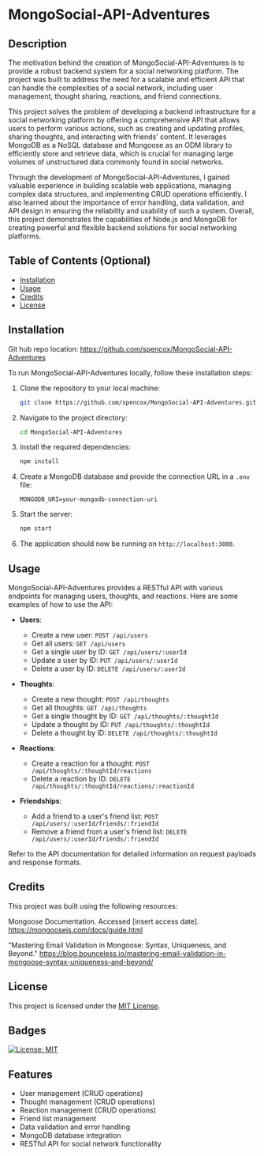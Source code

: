# MongoSocial-API-Adventures

## Description

The motivation behind the creation of MongoSocial-API-Adventures is to provide a robust backend system for a social networking platform. The project was built to address the need for a scalable and efficient API that can handle the complexities of a social network, including user management, thought sharing, reactions, and friend connections.

This project solves the problem of developing a backend infrastructure for a social networking platform by offering a comprehensive API that allows users to perform various actions, such as creating and updating profiles, sharing thoughts, and interacting with friends' content. It leverages MongoDB as a NoSQL database and Mongoose as an ODM library to efficiently store and retrieve data, which is crucial for managing large volumes of unstructured data commonly found in social networks.

Through the development of MongoSocial-API-Adventures, I gained valuable experience in building scalable web applications, managing complex data structures, and implementing CRUD operations efficiently. I also learned about the importance of error handling, data validation, and API design in ensuring the reliability and usability of such a system. Overall, this project demonstrates the capabilities of Node.js and MongoDB for creating powerful and flexible backend solutions for social networking platforms.

## Table of Contents (Optional)

- [Installation](#installation)
- [Usage](#usage)
- [Credits](#credits)
- [License](#license)

## Installation

Git hub repo location: https://github.com/spencox/MongoSocial-API-Adventures 

To run MongoSocial-API-Adventures locally, follow these installation steps:

1. Clone the repository to your local machine:

   ```bash
   git clone https://github.com/spencox/MongoSocial-API-Adventures.git
   ```

2. Navigate to the project directory:

   ```bash
   cd MongoSocial-API-Adventures
   ```

3. Install the required dependencies:

   ```bash
   npm install
   ```

4. Create a MongoDB database and provide the connection URL in a `.env` file:

   ```env
   MONGODB_URI=your-mongodb-connection-uri
   ```

5. Start the server:

   ```bash
   npm start
   ```

6. The application should now be running on `http://localhost:3000`.

## Usage

MongoSocial-API-Adventures provides a RESTful API with various endpoints for managing users, thoughts, and reactions. Here are some examples of how to use the API:

- **Users**:
  - Create a new user: `POST /api/users`
  - Get all users: `GET /api/users`
  - Get a single user by ID: `GET /api/users/:userId`
  - Update a user by ID: `PUT /api/users/:userId`
  - Delete a user by ID: `DELETE /api/users/:userId`

- **Thoughts**:
  - Create a new thought: `POST /api/thoughts`
  - Get all thoughts: `GET /api/thoughts`
  - Get a single thought by ID: `GET /api/thoughts/:thoughtId`
  - Update a thought by ID: `PUT /api/thoughts/:thoughtId`
  - Delete a thought by ID: `DELETE /api/thoughts/:thoughtId`

- **Reactions**:
  - Create a reaction for a thought: `POST /api/thoughts/:thoughtId/reactions`
  - Delete a reaction by ID: `DELETE /api/thoughts/:thoughtId/reactions/:reactionId`

- **Friendships**:
  - Add a friend to a user's friend list: `POST /api/users/:userId/friends/:friendId`
  - Remove a friend from a user's friend list: `DELETE /api/users/:userId/friends/:friendId`

Refer to the API documentation for detailed information on request payloads and response formats.

## Credits

This project was built using the following resources:

Mongoose Documentation. Accessed [insert access date]. https://mongoosejs.com/docs/guide.html

"Mastering Email Validation in Mongoose: Syntax, Uniqueness, and Beyond." https://blog.bounceless.io/mastering-email-validation-in-mongoose-syntax-uniqueness-and-beyond/

## License

This project is licensed under the [MIT License](LICENSE).

## Badges

[![License: MIT](https://img.shields.io/badge/License-MIT-yellow.svg)](https://opensource.org/licenses/MIT)

## Features

- User management (CRUD operations)
- Thought management (CRUD operations)
- Reaction management (CRUD operations)
- Friend list management
- Data validation and error handling
- MongoDB database integration
- RESTful API for social network functionality
